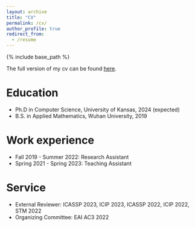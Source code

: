 ```yaml
---
layout: archive
title: "CV"
permalink: /cv/
author_profile: true
redirect_from:
  - /resume
---
```


{% include base_path %}

The full version of my cv can be found [here](http://liuzey.github.io/files/cv.pdf).

Education
======
* Ph.D in Computer Science, University of Kansas, 2024 (expected)
* B.S. in Applied Mathematics, Wuhan University, 2019

Work experience
======
* Fall 2019 - Summer 2022: Research Assistant
* Spring 2021 - Spring 2023: Teaching Assistant

  
Service
======
* External Reviewer: ICASSP 2023, ICIP 2023, ICASSP 2022, ICIP 2022, STM 2022
* Organizing Committee: EAI AC3 2022
